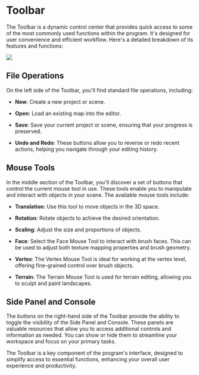 # Toolbar

The Toolbar is a dynamic control center that provides quick access to some of the most commonly used functions within the program. It's designed for user convenience and efficient workflow. Here's a detailed breakdown of its features and functions:

![](https://github.com/UltraEngine/Documentation/blob/master/Images/toolbar.png?raw=true)

## File Operations
On the left side of the Toolbar, you'll find standard file operations, including:

- **New**: Create a new project or scene.

- **Open**: Load an existing map into the editor.

- **Save**: Save your current project or scene, ensuring that your progress is preserved.

- **Undo and Redo**: These buttons allow you to reverse or redo recent actions, helping you navigate through your editing history.

## Mouse Tools

In the middle section of the Toolbar, you'll discover a set of buttons that control the current mouse tool in use. These tools enable you to manipulate and interact with objects in your scene. The available mouse tools include:

- **Translation**: Use this tool to move objects in the 3D space.

- **Rotation**: Rotate objects to achieve the desired orientation.

- **Scaling**: Adjust the size and proportions of objects.

- **Face**: Select the Face Mouse Tool to interact with brush faces. This can be used to adjust both texture mapping properties and brush geometry.

- **Vertex**: The Vertex Mouse Tool is ideal for working at the vertex level, offering fine-grained control over brush objects.

- **Terrain**: The Terrain Mouse Tool is used for terrain editing, allowing you to sculpt and paint landscapes.

## Side Panel and Console

The buttons on the right-hand side of the Toolbar provide the ability to toggle the visibility of the Side Panel and Console. These panels are valuable resources that allow you to access additional controls and information as needed. You can show or hide them to streamline your workspace and focus on your primary tasks.

The Toolbar is a key component of the program's interface, designed to simplify access to essential functions, enhancing your overall user experience and productivity.
